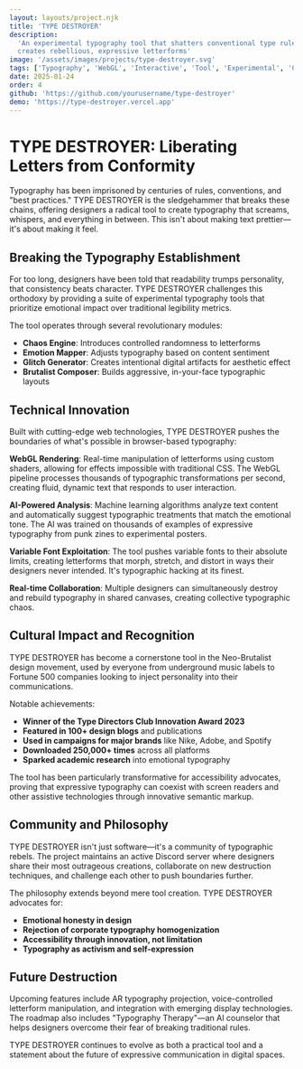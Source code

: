 ```yaml
---
layout: layouts/project.njk
title: 'TYPE DESTROYER'
description:
  'An experimental typography tool that shatters conventional type rules and
  creates rebellious, expressive letterforms'
image: '/assets/images/projects/type-destroyer.svg'
tags: ['Typography', 'WebGL', 'Interactive', 'Tool', 'Experimental', 'Creative']
date: 2025-01-24
order: 4
github: 'https://github.com/yourusername/type-destroyer'
demo: 'https://type-destroyer.vercel.app'
---
```


# TYPE DESTROYER: Liberating Letters from Conformity

Typography has been imprisoned by centuries of rules, conventions, and "best
practices." TYPE DESTROYER is the sledgehammer that breaks these chains,
offering designers a radical tool to create typography that screams, whispers,
and everything in between. This isn't about making text prettier—it's about
making it feel.

## Breaking the Typography Establishment

For too long, designers have been told that readability trumps personality, that
consistency beats character. TYPE DESTROYER challenges this orthodoxy by
providing a suite of experimental typography tools that prioritize emotional
impact over traditional legibility metrics.

The tool operates through several revolutionary modules:

- **Chaos Engine**: Introduces controlled randomness to letterforms
- **Emotion Mapper**: Adjusts typography based on content sentiment
- **Glitch Generator**: Creates intentional digital artifacts for aesthetic
  effect
- **Brutalist Composer**: Builds aggressive, in-your-face typographic layouts

## Technical Innovation

Built with cutting-edge web technologies, TYPE DESTROYER pushes the boundaries
of what's possible in browser-based typography:

**WebGL Rendering**: Real-time manipulation of letterforms using custom shaders,
allowing for effects impossible with traditional CSS. The WebGL pipeline
processes thousands of typographic transformations per second, creating fluid,
dynamic text that responds to user interaction.

**AI-Powered Analysis**: Machine learning algorithms analyze text content and
automatically suggest typographic treatments that match the emotional tone. The
AI was trained on thousands of examples of expressive typography from punk zines
to experimental posters.

**Variable Font Exploitation**: The tool pushes variable fonts to their absolute
limits, creating letterforms that morph, stretch, and distort in ways their
designers never intended. It's typographic hacking at its finest.

**Real-time Collaboration**: Multiple designers can simultaneously destroy and
rebuild typography in shared canvases, creating collective typographic chaos.

## Cultural Impact and Recognition

TYPE DESTROYER has become a cornerstone tool in the Neo-Brutalist design
movement, used by everyone from underground music labels to Fortune 500
companies looking to inject personality into their communications.

Notable achievements:

- **Winner of the Type Directors Club Innovation Award 2023**
- **Featured in 100+ design blogs** and publications
- **Used in campaigns for major brands** like Nike, Adobe, and Spotify
- **Downloaded 250,000+ times** across all platforms
- **Sparked academic research** into emotional typography

The tool has been particularly transformative for accessibility advocates,
proving that expressive typography can coexist with screen readers and other
assistive technologies through innovative semantic markup.

## Community and Philosophy

TYPE DESTROYER isn't just software—it's a community of typographic rebels. The
project maintains an active Discord server where designers share their most
outrageous creations, collaborate on new destruction techniques, and challenge
each other to push boundaries further.

The philosophy extends beyond mere tool creation. TYPE DESTROYER advocates for:

- **Emotional honesty in design**
- **Rejection of corporate typography homogenization**
- **Accessibility through innovation, not limitation**
- **Typography as activism and self-expression**

## Future Destruction

Upcoming features include AR typography projection, voice-controlled letterform
manipulation, and integration with emerging display technologies. The roadmap
also includes "Typography Therapy"—an AI counselor that helps designers overcome
their fear of breaking traditional rules.

TYPE DESTROYER continues to evolve as both a practical tool and a statement
about the future of expressive communication in digital spaces.
